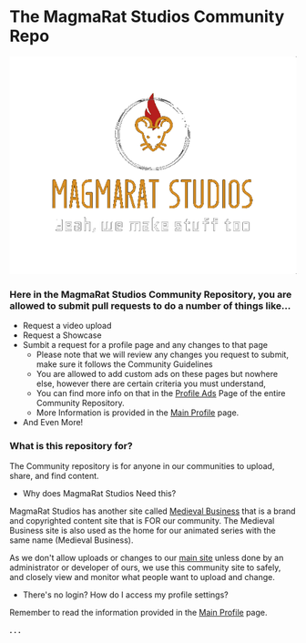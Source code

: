 # The MagmaRat Studios Community Repo
![MagmaRat Studios Logo](https://raw.githubusercontent.com/MagmaRat-Studios/Community/main/ADMINS%20ONLY/magmaratgoldlogo-FULLTRANSPARENT.png)

### Here in the MagmaRat Studios Community Repository, you are allowed to submit pull requests to do a number of things like...

* Request a video upload
* Request a Showcase
* Sumbit a request for a profile page and any changes to that page
  * Please note that we will review any changes you request to submit, make sure it follows the Community Guidelines
  * You are allowed to add custom ads on these pages but nowhere else, however there are certain criteria you must understand, 
  * You can find more info on that in the [Profile Ads](https://github.com/MagmaRat-Studios/Community/tree/main/profile/adverts) Page of the entire Community Repository.
  * More Information is provided in the [Main Profile](https://github.com/MagmaRat-Studios/Community/tree/main/profile) page.
* And Even More!

### What is this repository for?

The Community repository is for anyone in our communities to upload, share, and find content.

* Why does MagmaRat Studios Need this?

MagmaRat Studios has another site called [Medieval Business](https://medievalbus.app.vtxhub.com) that is a brand and copyrighted content site that is FOR our community.
The Medieval Business site is also used as the home for our animated series with the same name (Medieval Business).

As we don't allow uploads or changes to our [main site](http://magmarat.com) unless done by an administrator or developer of ours, we use this community site to safely,
and closely view and monitor what people want to upload and change.

* There's no login? How do I access my profile settings?

Remember to read the information provided in the [Main Profile](https://github.com/MagmaRat-Studios/Community/tree/main/profile) page.

**. . .**
